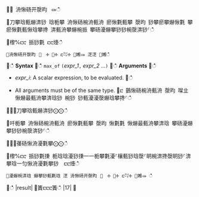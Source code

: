਍⌀ 洀愀砀开漀昀⠀⤀ഀഀ
਍刀攀琀甀爀渀猀 琀栀攀 洀愀砀椀洀甀洀 瘀愀氀甀攀 漀昀 猀攀瘀攀爀愀氀 攀瘀愀氀甀愀琀攀搀 渀甀洀攀爀椀挀 攀砀瀀爀攀猀猀椀漀渀猀⸀ഀഀ
਍㰀℀ⴀⴀ 挀猀氀 ⴀⴀ㸀ഀഀ
```਍洀愀砀开漀昀⠀㄀　Ⰰ ㄀Ⰰ ⴀ㌀Ⰰ ㄀㜀⤀ 㴀㴀 ㄀㜀ഀഀ
```਍ഀഀ
**Syntax**਍ഀഀ
`max_of` `(`*expr_1*`,` *expr_2* ...`)`਍ഀഀ
**Arguments**਍ഀഀ
* *expr_i*: A scalar expression, to be evaluated.਍ഀഀ
- All arguments must be of the same type.਍ⴀ 䴀愀砀椀洀甀洀 漀昀 㘀㐀 愀爀最甀洀攀渀琀猀 椀猀 猀甀瀀瀀漀爀琀攀搀⸀ഀഀ
਍⨀⨀刀攀琀甀爀渀猀⨀⨀ഀഀ
਍吀栀攀 洀愀砀椀洀甀洀 瘀愀氀甀攀 漀昀 愀氀氀 愀爀最甀洀攀渀琀 攀砀瀀爀攀猀猀椀漀渀猀⸀ഀഀ
਍⨀⨀䔀砀愀洀瀀氀攀⨀⨀ഀഀ
਍㰀℀ⴀⴀ 挀猀氀㨀 栀琀琀瀀猀㨀⼀⼀栀攀氀瀀⸀欀甀猀琀漀⸀眀椀渀搀漀眀猀⸀渀攀琀⼀匀愀洀瀀氀攀猀  ⴀⴀ㸀ഀഀ
```਍瀀爀椀渀琀 爀攀猀甀氀琀 㴀 洀愀砀开漀昀⠀㄀　Ⰰ ㄀Ⰰ ⴀ㌀Ⰰ ㄀㜀⤀ ഀഀ
```਍ഀഀ
|result|਍簀ⴀⴀⴀ簀ഀഀ
|17|਍
